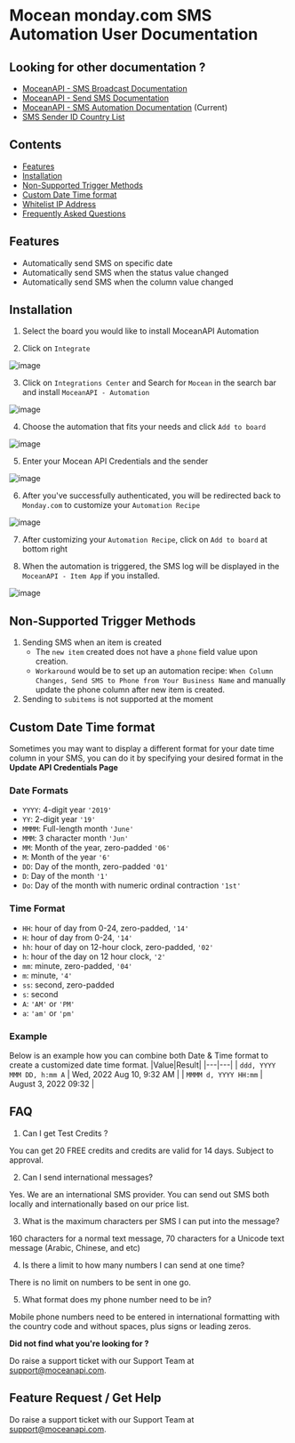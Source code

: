 # Mocean monday.com SMS Automation User Documentation

## Looking for other documentation ?
- [MoceanAPI - SMS Broadcast Documentation](https://moceanapi.github.io/monday-dashboard/)
- [MoceanAPI - Send SMS Documentation](https://moceanapi.github.io/monday-item/)
- [MoceanAPI - SMS Automation Documentation](https://moceanapi.github.io/monday-automation/)  (Current)
- [SMS Sender ID Country List](https://moceanapi.github.io/monday/)

## Contents
- [Features](#features)
- [Installation](#installation)
- [Non-Supported Trigger Methods](#non-supported-trigger-methods)
- [Custom Date Time format](#custom-date-time-format)
- [Whitelist IP Address](#whitelist-ip-address)
- [Frequently Asked Questions](#faq)

## Features
- Automatically send SMS on specific date
- Automatically send SMS when the status value changed
- Automatically send SMS when the column value changed

## Installation

1. Select the board you would like to install MoceanAPI Automation

2. Click on `Integrate`

![image](https://user-images.githubusercontent.com/24620178/153557889-12aac289-64c2-4ddc-b265-e3838e9703c9.png)

3. Click on `Integrations Center` and Search for `Mocean` in the search bar and install `MoceanAPI - Automation`

![image](https://user-images.githubusercontent.com/24620178/153558065-f8f9f4bc-ad8f-45db-9f43-91dabfde2a96.png)

4. Choose the automation that fits your needs and click `Add to board`

![image](https://user-images.githubusercontent.com/24620178/153558167-20baab8b-1d81-4fb3-8961-f0d4198a60ca.png)

5. Enter your Mocean API Credentials and the sender

![image](https://user-images.githubusercontent.com/24620178/153541789-9bef40e4-977f-4ade-bcb2-cb84c2c6211c.png)

6. After you've successfully authenticated, you will be redirected back to `Monday.com` to customize your `Automation Recipe`

![image](https://user-images.githubusercontent.com/24620178/153558546-4ea76118-41c5-496e-a02a-89736fc285b6.png)

7. After customizing your `Automation Recipe`, click on `Add to board` at bottom right

8. When the automation is triggered, the SMS log will be displayed in the `MoceanAPI - Item App` if you installed.

![image](https://user-images.githubusercontent.com/24620178/153558811-685771d1-bc23-4ba7-bf78-4301173af29a.png)

## Non-Supported Trigger Methods
1. Sending SMS when an item is created
    - The `new item` created does not have a `phone` field value upon creation.
    - `Workaround` would be to set up an automation recipe: `When Column Changes, Send SMS to Phone from Your Business Name` and manually update the phone column after new item is created.
2. Sending to `subitems` is not supported at the moment

## Custom Date Time format
Sometimes you may want to display a different format for your date time column in your SMS, you can do it by specifying your desired format in the **Update API Credentials Page**
### Date Formats
- `YYYY`: 4-digit year `'2019'`
- `YY`: 2-digit year `'19'`
- `MMMM`: Full-length month `'June'`
- `MMM`: 3 character month `'Jun'`
- `MM`: Month of the year, zero-padded `'06'`
- `M`: Month of the year `'6'`
- `DD`: Day of the month, zero-padded `'01'`
- `D`: Day of the month `'1'`
- `Do`: Day of the month with numeric ordinal contraction `'1st'`

### Time Format
- `HH`: hour of day from 0-24, zero-padded, `'14'`
- `H`: hour of day from 0-24, `'14'`
- `hh`: hour of day on 12-hour clock, zero-padded, `'02'`
- `h`: hour of the day on 12 hour clock, `'2'`
- `mm`: minute, zero-padded, `'04'`
- `m`: minute, `'4'`
- `ss`: second, zero-padded
- `s`: second
- `A`: `'AM'` or `'PM'`
- `a`: `'am'` or `'pm'`

### Example
Below is an example how you can combine both Date & Time format to create a customized date time format.
|Value|Result|
|---|---|
|  `ddd, YYYY MMM DD, h:mm A` | Wed, 2022 Aug 10, 9:32 AM  |
| `MMMM d, YYYY HH:mm`  |  August 3, 2022 09:32 |


## FAQ
1. Can I get Test Credits ?

You can get 20 FREE credits and credits are valid for 14 days. Subject to approval.

2. Can I send international messages?

Yes. We are an international SMS provider. You can send out SMS both locally and internationally based on our price list.

3. What is the maximum characters per SMS I can put into the message?

160 characters for a normal text message, 70 characters for a Unicode text message (Arabic, Chinese, and etc)

4. Is there a limit to how many numbers I can send at one time?

There is no limit on numbers to be sent in one go.

5. What format does my phone number need to be in?

Mobile phone numbers need to be entered in international formatting with the country code and without spaces, plus signs or leading zeros.

**Did not find what you're looking for ?**

Do raise a support ticket with our Support Team at [support@moceanapi.com](mailto:support@moceanapi.com).

## Feature Request / Get Help
Do raise a support ticket with our Support Team at [support@moceanapi.com](mailto:support@moceanapi.com).
